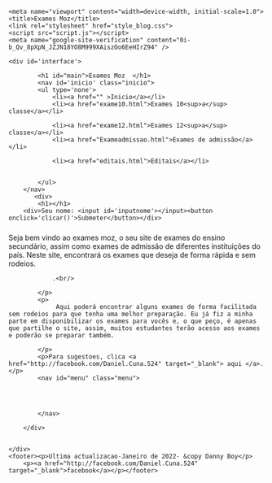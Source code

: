 <html lang="en">
<head>
<meta name="google-site-verification" content="0i-b_Qv_8pXpN_JZJN18YO8M999XAiszOo6EeHIrZ94" />
    <meta charset="UTF-8">
    
    <meta name="viewport" content="width=device-width, initial-scale=1.0">
    <title>Exames Moz</title>
    <link rel="stylesheet" href="style_blog.css">
    <script src="script.js"></script>
    <meta name="google-site-verification" content="0i-b_Qv_8pXpN_JZJN18YO8M999XAiszOo6EeHIrZ94" />
    
</head>
<body>
        
    
    <div id='interface'>
        
            <h1 id="main">Exames Moz  </h1>
            <nav id='inicio' class="inicio">
            <ul type='none'>
                <li><a href="" >Inicio</a></li>
                <li><a href="exame10.html">Exames 10<sup>a</sup> classe</a></li>
                
                <li><a href="exame12.html">Exames 12<sup>a</sup> classe</a></li>
                <li><a href="Exameadmissao.html">Exames de admissão</a></li>
                
                <li><a href="editais.html">Editais</a></li>
                
                
            </ul>
        </nav>
		   <div>
            <h1></h1>
		<div>Seu nome: <input id='inputnome'></input><button onclick='clicar()'>Submeter</button></div>
<h3 id='sauda'><strong></strong></h3>
            <p>Seja bem vindo ao exames moz, o seu site de exames do ensino secundário, assim como exames de admissão de diferentes instituições do país.
                Neste site, encontrará os exames que deseja de forma rápida e sem rodeios.
      
                
                .<br/>
            
            </p>
            <p>
                 Aqui poderá encontrar alguns exames de forma facilitada sem rodeios para que tenha uma melhor preparação. Eu já fiz a minha parte em disponibilizar os exames para vocês e, o que peço, é apenas que partilhe o site, assim, muitos estudantes terão acesso aos exames e poderão se preparar também. 

            </p>
            <p>Para sugestoes, clica <a href="http://facebook.com/Daniel.Cuna.524" target="_blank"> aqui </a>.</p>
            <nav id="menu" class="menu">
            
               
                 
            
            </nav>
            
        </div>
    
    
    </div>
    <footer><p>Ultima actualizacao-Janeiro de 2022- &copy Danny Boy</p>
        <p><a href="http://facebook.com/Daniel.Cuna.524" target="_blank">facebook</a></p></footer>
</body>
    <script>
			function clicar(){
				var inputnome=document.getElementById('inputnome')
				var nome=inputnome.value
				var msg = document.getElementById('sauda')


				
var hora = new Date()
var agora = hora.getHours()

if (agora>3 && agora<12){msg.innerHTML=`Bom dia, ${nome}`}

else if(agora>11&& agora<18){msg.innerHTML=`Boa tarde, ${nome}! `}

else{msg.innerHTML=`Boa noite, ${nome}`
}}
				
</script>
<style>
</style>
</html>
